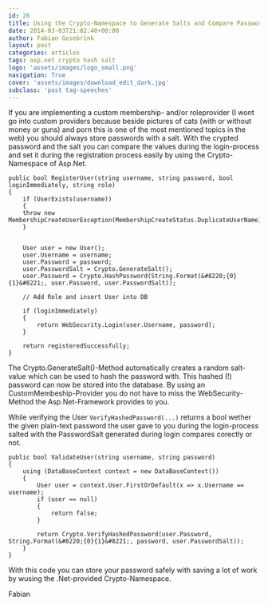 ```yaml
---
id: 26
title: Using the Crypto-Namespace to Generate Salts and Compare Passwords
date: 2014-03-03T21:02:40+00:00
author: Fabian Gosebrink
layout: post
categories: articles
tags: asp.net crypto hash salt 
logo: 'assets/images/logo_small.png'
navigation: True
cover: 'assets/images/download_edit_dark.jpg'
subclass: 'post tag-speeches'
---
```


If you are implementing a custom membership- and/or roleprovider (I wont go into custom providers because beside pictures of cats (with or without money or guns) and porn this is one of the most mentioned topics in the web) you should always store passwords with a salt. With the crypted password and the salt you can compare the values during the login-process and set it during the registration process easily by using the Crypto-Namespace of Asp.Net.

```
public bool RegisterUser(string username, string password, bool loginImmediately, string role)
{
    if (UserExists(username))
    {
    throw new MembershipCreateUserException(MembershipCreateStatus.DuplicateUserName);
    }


    User user = new User();
    user.Username = username;
    user.Password = password;
    user.PasswordSalt = Crypto.GenerateSalt();
    user.Password = Crypto.HashPassword(String.Format(&#8220;{0}{1}&#8221;, user.Password, user.PasswordSalt));

    // Add Role and insert User into DB

    if (loginImmediately)
    {
        return WebSecurity.Login(user.Username, password); 
    }

    return registeredSuccessfully;
}
```


The Crypto.GenerateSalt()-Method automatically creates a random salt-value which can be used to hash the password with. This hashed (!) password can now be stored into the database. By using an CustomMembeship-Provider you do not have to miss the WebSecurity-Method the Asp.Net-Framework provides to you.

While verifying the User `VerifyHashedPassword(...)` returns a bool wether the given plain-text password the user gave to you during the login-process salted with the PasswordSalt generated during login compares corectly or not.

```
public bool ValidateUser(string username, string password)
{
    using (DataBaseContext context = new DataBaseContext())
    {
        User user = context.User.FirstOrDefault(x => x.Username == username);
        if (user == null)
        {
            return false;
        }

        return Crypto.VerifyHashedPassword(user.Password, String.Format(&#8220;{0}{1}&#8221;, password, user.PasswordSalt));
    }
}
```

With this code you can store your password safely with saving a lot of work by wusing the .Net-provided Crypto-Namespace.

Fabian
